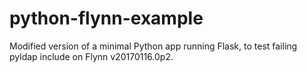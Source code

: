 # python-flynn-example

Modified version of a minimal Python app running Flask, to test failing
pyldap include on Flynn v20170116.0p2.
